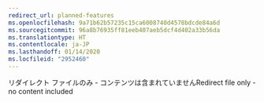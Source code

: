 ```yaml
---
redirect_url: planned-features
ms.openlocfilehash: 9a71b62b57235c15ca6008740d4578bdcde84a6d
ms.sourcegitcommit: 96a8b76935ff81eeb407aeb5dcf4d402a33b56da
ms.translationtype: HT
ms.contentlocale: ja-JP
ms.lasthandoff: 01/14/2020
ms.locfileid: "2952460"
---
```

<span data-ttu-id="0ca3a-101">リダイレクト ファイルのみ - コンテンツは含まれていません</span><span class="sxs-lookup"><span data-stu-id="0ca3a-101">Redirect file only - no content included</span></span>